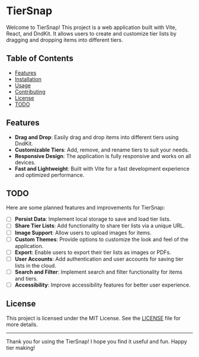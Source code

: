 # TierSnap

Welcome to TierSnap! This project is a web application built with Vite, React, and DndKit. It allows users to create and customize tier lists by dragging and dropping items into different tiers.

## Table of Contents

- [Features](#features)
- [Installation](#installation)
- [Usage](#usage)
- [Contributing](#contributing)
- [License](#license)
- [TODO](#todo)

## Features

- **Drag and Drop**: Easily drag and drop items into different tiers using DndKit.
- **Customizable Tiers**: Add, remove, and rename tiers to suit your needs.
- **Responsive Design**: The application is fully responsive and works on all devices.
- **Fast and Lightweight**: Built with Vite for a fast development experience and optimized performance.

## TODO

Here are some planned features and improvements for TierSnap:

- [ ] **Persist Data**: Implement local storage to save and load tier lists.
- [ ] **Share Tier Lists**: Add functionality to share tier lists via a unique URL.
- [ ] **Image Support**: Allow users to upload images for items.
- [ ] **Custom Themes**: Provide options to customize the look and feel of the application.
- [ ] **Export**: Enable users to export their tier lists as images or PDFs.
- [ ] **User Accounts**: Add authentication and user accounts for saving tier lists in the cloud.
- [ ] **Search and Filter**: Implement search and filter functionality for items and tiers.
- [ ] **Accessibility**: Improve accessibility features for better user experience.

## License

This project is licensed under the MIT License. See the [LICENSE](LICENSE) file for more details.

---

Thank you for using the TierSnap! I hope you find it useful and fun. Happy tier making!
